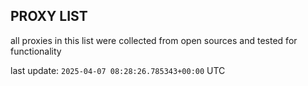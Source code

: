 ## PROXY LIST

all proxies in this list were collected from open sources and tested for functionality

last update: `2025-04-07 08:28:26.785343+00:00` UTC